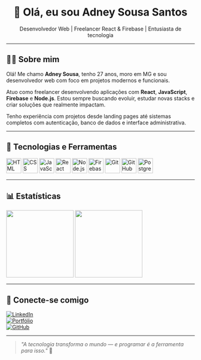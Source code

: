 <h1 align="center">👋 Olá, eu sou Adney Sousa Santos</h1>

<p align="center">
  Desenvolvedor Web | Freelancer React & Firebase | Entusiasta de tecnologia
</p>

---

## 🧑‍💻 Sobre mim

Olá! Me chamo **Adney Sousa**, tenho 27 anos, moro em MG e sou desenvolvedor web com foco em projetos modernos e funcionais.

Atuo como freelancer desenvolvendo aplicações com **React**, **JavaScript**, **Firebase** e **Node.js**. Estou sempre buscando evoluir, estudar novas stacks e criar soluções que realmente impactam.

Tenho experiência com projetos desde landing pages até sistemas completos com autenticação, banco de dados e interface administrativa.

---

## 🚀 Tecnologias e Ferramentas

<p align="left">
  <img src="https://cdn.jsdelivr.net/gh/devicons/devicon/icons/html5/html5-original.svg" width="40" alt="HTML" />
  <img src="https://cdn.jsdelivr.net/gh/devicons/devicon/icons/css3/css3-original.svg" width="40" alt="CSS" />
  <img src="https://cdn.jsdelivr.net/gh/devicons/devicon/icons/javascript/javascript-original.svg" width="40" alt="JavaScript" />
  <img src="https://cdn.jsdelivr.net/gh/devicons/devicon/icons/react/react-original.svg" width="40" alt="React" />
  <img src="https://cdn.jsdelivr.net/gh/devicons/devicon/icons/nodejs/nodejs-original.svg" width="40" alt="Node.js" />
  <img src="https://cdn.jsdelivr.net/gh/devicons/devicon/icons/firebase/firebase-plain.svg" width="40" alt="Firebase" />
  <img src="https://cdn.jsdelivr.net/gh/devicons/devicon/icons/git/git-original.svg" width="40" alt="Git" />
  <img src="https://cdn.jsdelivr.net/gh/devicons/devicon/icons/github/github-original.svg" width="40" alt="GitHub" />
  <img src="https://cdn.jsdelivr.net/gh/devicons/devicon/icons/postgresql/postgresql-original.svg" width="40" alt="PostgreSQL" />
</p>

---

## 📊 Estatísticas

<p align="left">
  <img height="180em" src="https://github-readme-stats.vercel.app/api?username=adneysousa&show_icons=true&theme=dark&count_private=true" />
  <img height="180em" src="https://github-readme-stats.vercel.app/api/top-langs/?username=adneysousa&layout=compact&langs_count=7&theme=dark"/>
</p>

---

## 📌 Conecte-se comigo

[![LinkedIn](https://img.shields.io/badge/-LinkedIn-0A66C2?style=flat-square&logo=linkedin&logoColor=white)](https://www.linkedin.com/in/adneysousa)  
[![Portfólio](https://img.shields.io/badge/-Portfólio-000?style=flat-square&logo=vercel&logoColor=white)](https://ifcodethen.com.br)  
[![GitHub](https://img.shields.io/badge/-GitHub-181717?style=flat-square&logo=github&logoColor=white)](https://github.com/adneysousa)

---

> *"A tecnologia transforma o mundo — e programar é a ferramenta para isso."* 🚀

